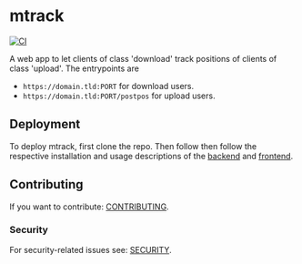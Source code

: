 # mtrack

[![CI][actions-badge]][actions-url]

[actions-badge]: https://github.com/shtsoft/mtrack/actions/workflows/ci.yaml/badge.svg
[actions-url]: https://github.com/shtsoft/mtrack/actions/workflows/ci.yaml

A web app to let clients of class 'download' track positions of clients of class 'upload'.
The entrypoints are

- `https://domain.tld:PORT` for download users.
- `https://domain.tld:PORT/postpos` for upload users.

## Deployment

To deploy mtrack, first clone the repo.
Then follow then follow the respective installation and usage descriptions of the [backend](backend) and [frontend](frontend).

## Contributing

If you want to contribute: [CONTRIBUTING](CONTRIBUTING.md).

### Security

For security-related issues see: [SECURITY](SECURITY.md).
